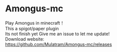 # Amongus-mc
Play Amongus in minecraft！																																																																						 
This a spigot/paper plugin																																																																						 
Its not finish yet																																																																										  Give me an issue to let me update!																																																																		
Download website:																																																																											
https://github.com/Mulatram/Amongus-mc/releases																																																												
